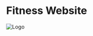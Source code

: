 
# Fitness Website


![Logo](https://dev-to-uploads.s3.amazonaws.com/uploads/articles/th5xamgrr6se0x5ro4g6.png)

